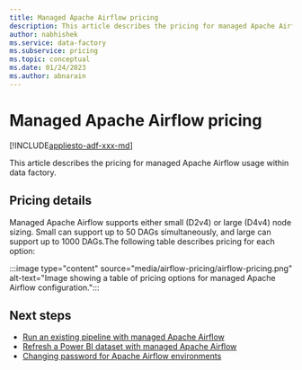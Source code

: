 ```yaml
---
title: Managed Apache Airflow pricing
description: This article describes the pricing for managed Apache Airflow.
author: nabhishek
ms.service: data-factory
ms.subservice: pricing
ms.topic: conceptual
ms.date: 01/24/2023
ms.author: abnarain
---
```


# Managed Apache Airflow pricing

[!INCLUDE[appliesto-adf-xxx-md](includes/appliesto-adf-xxx-md.md)]

This article describes the pricing for managed Apache Airflow usage within data factory.

## Pricing details

Managed Apache Airflow supports either small (D2v4) or large (D4v4) node sizing.  Small can support up to 50 DAGs simultaneously, and large can support up to 1000 DAGs.The following table describes pricing for each option:

:::image type="content" source="media/airflow-pricing/airflow-pricing.png" alt-text="Image showing a table of pricing options for managed Apache Airflow configuration.":::

## Next steps

- [Run an existing pipeline with managed Apache Airflow](tutorial-run-existing-pipeline-with-airflow.md)
- [Refresh a Power BI dataset with managed Apache Airflow](tutorial-refresh-power-bi-dataset-with-airflow.md)
- [Changing password for Apache Airflow environments](password-change-airflow.md)